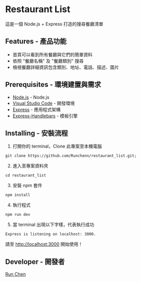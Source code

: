 # Restaurant List
這是一個 Node.js + Express 打造的搜尋餐廳清單

## Features - 產品功能
- 首頁可以看到所有餐廳與它們的簡單資料
- 依照 "餐廳名稱" 及 "餐廳類別" 搜尋
- 檢視餐廳詳細資訊包含類別、地址、電話、描述、圖片

## Prerequisites - 環境建置與需求
- [Node.js](https://nodejs.org/en/) - Node.js
- [Visual Studio Code](https://visualstudio.microsoft.com/zh-hant/) - 開發環境
- [Express](https://github.com/Eason0in/Restaurant-CRUD) - 應用程式架構
- [Express-Handlebars](https://www.npmjs.com/package/express-handlebars) - 模板引擎

## Installing - 安裝流程
1. 打開你的 terminal，Clone 此專案至本機電腦

```
git clone https://github.com/Runchenn/restaurant_list.git;
```

2. 進入至專案資料夾

```
cd restaurant_list
```

3. 安裝 npm 套件

```
npm install
```

4. 執行程式

```
npm run dev
```

5. 當 terminal 出現以下字樣，代表執行成功

```
Express is listening on localhost: 3000.
```

請至 [http://localhost:3000](http://localhost:3000) 開始使用！

## Developer - 開發者
[Run Chen](https://github.com/RunChenn)

